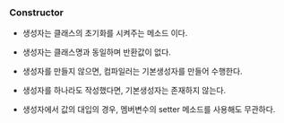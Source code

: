 ### Constructor

* 생성자는 클래스의 초기화를 시켜주는 메소드 이다.

* 생성자는 클래스명과 동일하며 반환값이 없다.

* 생성자를 만들지 않으면, 컴파일러는 기본생성자를 만들어 수행한다.

* 생성자를 하나라도 작성했다면, 기본생성자는 존재하지 않는다.

* 생성자에서 값의 대입의 경우, 멤버변수의 setter 메소드를 사용해도 무관하다.